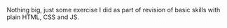 Nothing big, just some exercise I did as part of revision of basic skills with plain HTML, CSS and JS.
